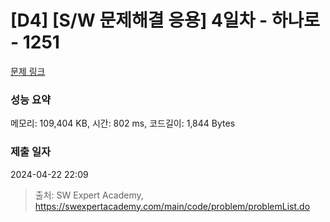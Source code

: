 # [D4] [S/W 문제해결 응용] 4일차 - 하나로 - 1251 

[문제 링크](https://swexpertacademy.com/main/code/problem/problemDetail.do?contestProbId=AV15StKqAQkCFAYD) 

### 성능 요약

메모리: 109,404 KB, 시간: 802 ms, 코드길이: 1,844 Bytes

### 제출 일자

2024-04-22 22:09



> 출처: SW Expert Academy, https://swexpertacademy.com/main/code/problem/problemList.do
